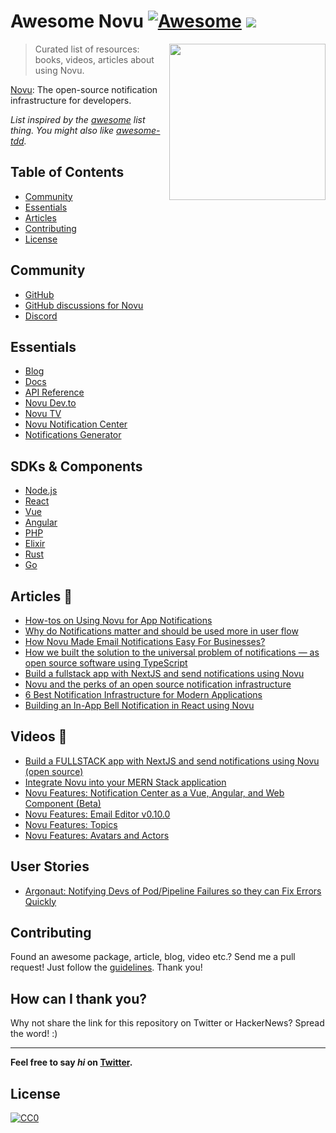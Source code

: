 # Awesome Novu [![Awesome](https://cdn.rawgit.com/sindresorhus/awesome/d7305f38d29fed78fa85652e3a63e154dd8e8829/media/badge.svg)](https://github.com/sindresorhus/awesome) ![](https://img.shields.io/badge/unicodeveloper-approved-brightgreen.svg)

[<img src="https://super-static-assets.s3.amazonaws.com/1e9f5a51-c4c6-4fca-b6e8-25fa0186f139/images/1b0b8afa-a688-408a-bb0e-d30742073965.svg" align="right" width="250">](https://github.com/novuhq/novu)

> Curated list of resources: books, videos, articles about using Novu.

[Novu](https://github.com/novuhq/novu): The open-source notification infrastructure for developers.

_List inspired by the [awesome](https://github.com/sindresorhus/awesome) list thing. You might also like [awesome-tdd](https://github.com/unicodeveloper/awesome-tdd)._

## Table of Contents

  - [Community](#community)
  - [Essentials](#essentials)
  - [Articles](#articles)
  - [Contributing](#contributing)
  - [License](#license)

## Community 

- [GitHub](https://github.com/novuhq/novu)
- [GitHub discussions for Novu](https://github.com/novuhq/novu/discussions)
- [Discord](https://discord.novu.co)

## Essentials

- [Blog](https://novu.co/blog)
- [Docs](https://docs.novu.co)
- [API Reference](https://docs.novu.co/api/overview)
- [Novu Dev.to](https://dev.to/novu)
- [Novu TV](https://www.youtube.com/@novuhq/videos)
- [Novu Notification Center](https://docs.novu.co/notification-center/getting-started)
- [Notifications Generator](https://notifications.directory/)

## SDKs & Components

- [Node.js](https://github.com/novuhq/novu/tree/next/packages/node)
- [React](https://docs.novu.co/notification-center/getting-started)
- [Vue](https://docs.novu.co/notification-center/vue-component)
- [Angular](https://github.com/novuhq/novu/tree/next/packages/notification-center-angular)
- [PHP](https://github.com/unicodeveloper/novu)
- [Elixir](https://github.com/novuhq/elixir)
- [Rust](https://github.com/novuhq/rust)
- [Go](https://github.com/novuhq/go-novu)


## Articles 🔗

- [How-tos on Using Novu for App Notifications](https://novu.co/blog/how-to/)
- [Why do Notifications matter and should be used more in user flow](https://iqra-firdose.hashnode.dev/why-do-notifications-matter-and-should-be-used-more-in-user-flow)
- [How Novu Made Email Notifications Easy For Businesses?](https://aviyel.com/post/3866/how-novu-made-email-notifications-easy-for-businesses)
- [How we built the solution to the universal problem of notifications — as open source software using TypeScript](https://www.eddiejaoude.io/blog-may-2022-nextjs-novu)
- [Build a fullstack app with NextJS and send notifications using Novu](https://snipcart.com/blog/nextjs-faunadb)
- [Novu and the perks of an open source notification infrastructure](https://aviyel.com/post/3285/novu-and-the-perks-of-an-open-source-notification-infrastructure)
- [6 Best Notification Infrastructure for Modern Applications](https://geekflare.com/best-notification-infrastructure/)
- [Building an In-App Bell Notification in React using Novu](https://blog.documatic.com/building-an-in-app-bell-notification-in-react-using-novu/)



## Videos 🎥

- [Build a FULLSTACK app with NextJS and send notifications using Novu (open source)](https://www.youtube.com/watch?v=dRzrd-6kciM&ab_channel=EddieJaoude)
- [Integrate Novu into your MERN Stack application](https://www.youtube.com/watch?v=zkPH-QtvpXk&ab_channel=Aviyel)
- [Novu Features: Notification Center as a Vue, Angular, and Web Component (Beta)](https://www.youtube.com/watch?v=kEOGm6kZWAw&ab_channel=Novu-TheFirstNotificationInfrastructure)
- [Novu Features: Email Editor v0.10.0](https://www.youtube.com/watch?v=sh1TuuuvrX4&t=123s&ab_channel=Novu-TheFirstNotificationInfrastructure)
- [Novu Features: Topics](https://www.youtube.com/watch?v=RNCgyMQ9Nt4&t=92s&ab_channel=Novu-TheFirstNotificationInfrastructure)
- [Novu Features: Avatars and Actors](https://www.youtube.com/watch?v=pFk65ia17-U&ab_channel=Novu-TheFirstNotificationInfrastructure)

## User Stories

- [Argonaut: Notifying Devs of Pod/Pipeline Failures so they can Fix Errors Quickly ](https://www.argonaut.dev/blog/notifications-architecture)

## Contributing

Found an awesome package, article, blog, video etc.? Send me a pull request! Just follow the [guidelines](/CONTRIBUTING.md). Thank you!


## How can I thank you?

Why not share the link for this repository on Twitter or HackerNews? Spread the word! :)

---

**Feel free to say _hi_ on [Twitter](https://twitter.com/unicodeveloper).**

## License

[![CC0](http://mirrors.creativecommons.org/presskit/buttons/88x31/svg/cc-zero.svg)](http://creativecommons.org/publicdomain/zero/1.0/)
